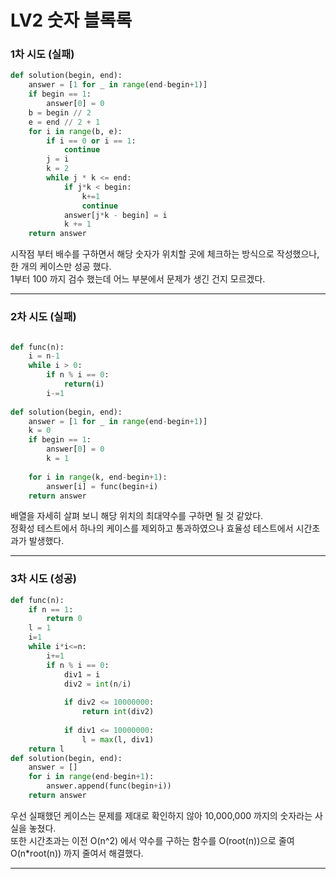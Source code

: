 # LV2 숫자 블록록

### 1차 시도 (실패)
```py
def solution(begin, end):
    answer = [1 for _ in range(end-begin+1)]
    if begin == 1:
        answer[0] = 0
    b = begin // 2
    e = end // 2 + 1
    for i in range(b, e):
        if i == 0 or i == 1:
            continue
        j = i
        k = 2
        while j * k <= end:
            if j*k < begin:
                k+=1
                continue
            answer[j*k - begin] = i
            k += 1
    return answer
```
시작점 부터 배수를 구하면서 해당 숫자가 위치할 곳에 체크하는 방식으로 작성했으나, 한 개의 케이스만 성공 했다.  
1부터 100 까지 검수 했는데 어느 부분에서 문제가 생긴 건지 모르겠다.



*****

### 2차 시도 (실패)
```py

def func(n):
    i = n-1
    while i > 0:
        if n % i == 0:
            return(i)
        i-=1
        
def solution(begin, end):
    answer = [1 for _ in range(end-begin+1)]
    k = 0
    if begin == 1:
        answer[0] = 0
        k = 1
    
    for i in range(k, end-begin+1):
        answer[i] = func(begin+i)
    return answer
```
배열을 자세히 살펴 보니 해당 위치의 최대약수를 구하면 될 것 같았다.  
정확성 테스트에서 하나의 케이스를 제외하고 통과하였으나 효율성 테스트에서 시간초과가 발생했다. 

*****

### 3차 시도 (성공)
```py
def func(n):
    if n == 1:
        return 0
    l = 1
    i=1
    while i*i<=n:
        i+=1
        if n % i == 0:
            div1 = i
            div2 = int(n/i)
                    
            if div2 <= 10000000:
                return int(div2)
            
            if div1 <= 10000000:
                l = max(l, div1)
    return l
def solution(begin, end):
    answer = []
    for i in range(end-begin+1):
        answer.append(func(begin+i))
    return answer
```
우선 실패했던 케이스는 문제를 제대로 확인하지 않아 10,000,000 까지의 숫자라는 사실을 놓쳤다.  
또한 시간초과는 이전 O(n^2) 에서 약수를 구하는 함수를 O(root(n))으로 줄여 O(n*root(n)) 까지 줄여서 해결했다.

*****